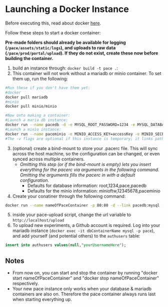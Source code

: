 # Launching a Docker Instance
Before executing this, read about docker [here](https://docs.docker.com/get-started/part1).

Follow these steps to start a docker container:

**Pre-made folders should already be available for logging (`/pace/assets/static/logs`), and uploads to raw data (`/pace/prod/portal/upload`). If they do not exist, create these now before building the container.**

1. build an instance through: `docker build -t pace .`:
2. This container will not work without a mariadb or minio container. To set them up, run the following:
```bash
#Run these if you don't have them yet:
#docker
docker pull mariadb
#minio
docker pull minio/minio

#Now onto making a container:
#Launch a maria db instance:
docker run --name pacedb -d -e MYSQL_ROOT_PASSWORD=1234 -e MYSQL_DATABASE=pace mariadb
#Launch a minio instance:
docker run --name paceminio -e MINIO_ACCESS_KEY=accessKey -e MINIO_SECRET_KEY=secretKey -v /path/to/config:/root/.minio -v /path/to/data:/data minio/minio server /data
#The -v flags are optional if this instance is temporary; it links paths on the host system to ones in the container. Therefore, if you don't use these flags, any data after delection of a container will be lost.
```

3. (optional) create a bind-mount to store your .pacerc file. This will sync across the host machine, so the configuration can be changed, or even synced across multiple containers.   
    * *Omitting this step (or if the bind-mount is empty) lets you insert everything for the pacerc via arguments in the following command. Omitting the arguments fills the pacerc in with a default configuration.*
        * Defaults for database information: root,1234,pace,pacedb
        * Defaults for the minio information: minioftw,12345678,paceminio
4. Create your conatiner through the following command:
```bash
docker run --name nameOfPaceContainer -p 80:80 -d --link pacedb:mysql -v /path/to/rcdir:/pace/docker/rc --link paceminio:minio/minio pace
```

5. inside your pace-upload script, change the url variable to `http://localhost/upload`
6. To upload new experiments, a Github account is required. Log into your mariadb instance (`docker exec -it dbContainerName mysql -p pace`), and add yourself (and potential others) to the `authusers` table:
```sql
insert into authusers values(null,"yourUsernameHere");
```

## Notes
* From now on, you can start and stop the container by running "docker start nameOfPaceContainer" and "docker stop nameOfPaceContainer" respectively.
* Your new pace instance only works when your database & mariadb containers are also on. Therefore the pace container always runs last when starting everything up.